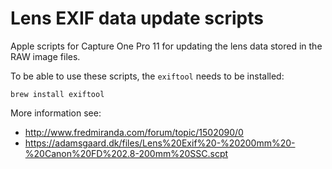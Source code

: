 # Lens EXIF data update scripts
Apple scripts for Capture One Pro 11 for updating the lens data stored in the RAW image files.

To be able to use these scripts, the `exiftool` needs to be installed:

```
brew install exiftool
```

More information see:
- http://www.fredmiranda.com/forum/topic/1502090/0
- https://adamsgaard.dk/files/Lens%20Exif%20-%20200mm%20-%20Canon%20FD%202.8-200mm%20SSC.scpt

